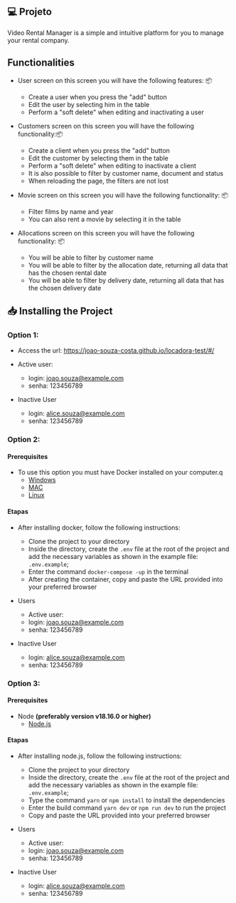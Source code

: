 ## 💻 Projeto

Video Rental Manager is a simple and intuitive platform for you to manage your rental company.

## Functionalities

- User screen on this screen you will have the following features: 📦
  - Create a user when you press the "add" button
  - Edit the user by selecting him in the table
  - Perform a "soft delete" when editing and inactivating a user
    
- Customers screen on this screen you will have the following functionality:📦
  - Create a client when you press the "add" button
  - Edit the customer by selecting them in the table
  - Perform a "soft delete" when editing to inactivate a client
  - It is also possible to filter by customer name, document and status
  - When reloading the page, the filters are not lost
 
- Movie screen on this screen you will have the following functionality: 📦
  - Filter films by name and year
  - You can also rent a movie by selecting it in the table
  
- Allocations screen on this screen you will have the following functionality: 📦
  - You will be able to filter by customer name
  - You will be able to filter by the allocation date, returning all data that has the chosen rental date
  - You will be able to filter by delivery date, returning all data that has the chosen delivery date

## 📥 Installing the Project

### Option 1:

- Access the url: https://joao-souza-costa.github.io/locadora-test/#/
  
- Active user: 
    - login: joao.souza@example.com
    - senha: 123456789
    
- Inactive User  
    - login: alice.souza@example.com
    - senha: 123456789


### Option 2:

#### Prerequisites

- To use this option you must have Docker installed on your computer.q
  - [Windows](https://docs.docker.com/windows/started)
  - [MAC](https://docs.docker.com/mac/started/)
  - [Linux](https://docs.docker.com/linux/started/)

#### Etapas

- After installing docker, follow the following instructions:
  - Clone the project to your directory
  - Inside the directory, create the `.env` file at the root of the project and add the necessary variables as shown in the example file: `.env.example`;
  - Enter the command `docker-compose -up` in the terminal
  - After creating the container, copy and paste the URL provided into your preferred browser

- Users
   - Active user: 
    - login: joao.souza@example.com
    - senha: 123456789
    
- Inactive User  
    - login: alice.souza@example.com
    - senha: 123456789

### Option 3:

#### Prerequisites

- Node **(preferably version v18.16.0 or higher)**
   - [Node.js](https://nodejs.org/en/download/)
   
#### Etapas

- After installing node.js, follow the following instructions:
  - Clone the project to your directory
  - Inside the directory, create the `.env` file at the root of the project and add the necessary variables as shown in the example file: `.env.example`;
  - Type the command `yarn` or `npm install` to install the dependencies
  - Enter the build command `yarn dev` or `npm run dev` to run the project
  - Copy and paste the URL provided into your preferred browser

- Users
   - Active user: 
    - login: joao.souza@example.com
    - senha: 123456789
    
- Inactive User  
    - login: alice.souza@example.com
    - senha: 123456789

